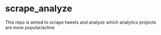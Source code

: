 # scrape_analyze
This repo is aimed to scrape tweets and analyze which analytics projects are more popular/active
